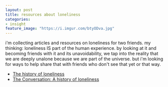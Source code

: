 ```yaml
---
layout: post
title: resources about loneliness
categories: 
- insight
feature_image: "https://i.imgur.com/btyODva.jpg"
---
```


i'm collecting articles and resources on loneliness for two friends. my thinking: loneliness IS part of the human experience. by looking at it and becoming friends with it and its unavoidability, we tap into the reality that we are deeply unalone because we are part of the universe. but i'm looking for ways to help share that with friends who don't see that yet or that way. 

* [The history of loneliness](https://theweek.com/articles/798959/history-loneliness)
* [The Conversation: A history of loneliness](https://theconversation.com/a-history-of-loneliness-91542)


<!-- for chad and jacobo -->
